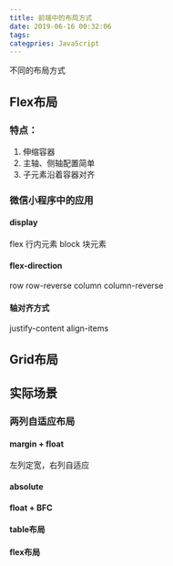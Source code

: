 ```yaml
---
title: 前端中的布局方式
date: 2019-06-16 00:32:06
tags:
categpries: JavaScript
---
```

不同的布局方式

<!-- more -->
## Flex布局
### 特点：
1. 伸缩容器
2. 主轴、侧轴配置简单
3. 子元素沿着容器对齐


### 微信小程序中的应用
#### display
flex 行内元素
block 块元素

#### flex-direction
row
row-reverse
column
column-reverse

#### 轴对齐方式
justify-content
align-items


## Grid布局


## 实际场景
### 两列自适应布局
#### margin + float
左列定宽，右列自适应

#### absolute

#### float + BFC

#### table布局

#### flex布局


